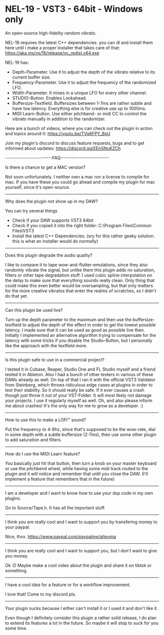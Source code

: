 # NEL-19 - VST3 - 64bit - Windows only
An open-source high-fidelity random vibrato.


NEL-19 requires the latest C++ dependencies. you can dl and install them here until i make a proper installer that takes care of that:
https://aka.ms/vs/16/release/vc_redist.x64.exe

NEL-19 has:

- Depth-Parameter. Use it to adjust the depth of the vibrato relative to its current buffer size.
- Frequency-Parameter. Use it to adjust the frequency of the randomized LFO.
- Width-Parameter. It mixes in a unique LFO for every other channel.
- STUDIO-Button. Enables Lookahead.
- Buffersize-Textfield. Buffersizes between 1-7ms are rather subtle and have low latency. Everything else is for creative use up to 1000ms.
- MIDI Learn-Button. Use either pitchbend- or midi CC to control the vibrato manually in addition to the randomizer.

Here are a bunch of videos, where you can check out the plugin in action and topics around it:
https://youtu.be/TVq6FPY_8pU

Join my plugin's discord to discuss feature requests, bugs and to get informed about updates:
https://discord.gg/EEnSNuKZCh

------------------------FAQ:------------------------

Is there a chance to get a MAC version?

Not soon unfortunately. I neither own a mac nor a license to compile for mac. If you have these you could go ahead and compile my plugin for mac yourself, since it's open-source.

---

Why does the plugin not show up in my DAW?

You can try several things
- Check if your DAW supports VST3 64bit
- Check if you copied it into the right folder: C:\Program Files\Common Files\VST3
- Install the latest C++ Dependencies. (sry for this rather geeky solution. this is what an installer would do normally)

---

Does this plugin degrade the audio quality?

I like to compare it to tape wow-and-flutter-emulations, since they also randomly vibrate the signal, but unlike them this plugin adds no saturation, filters or other tape degradation stuff. I used cubic spline interpolation on the delay to make sure that everything sounds really clean. Only thing that could make this even better would be oversampling, but that only matters for the more creative vibratos that enter the realms of scratches, so I didn't do that yet.

---

Can this plugin be used live?

Turn up the depth parameter to the maximum and then use the buffersize-textfield to adjust the depth of the effect in order to get the lowest possible latency. I made sure that it can be used as good as possible live then. Initially I implemented an alternative algorithm trying to compensate for the latency with some tricks if you disable the Studio-Button, but I personally like the approach with the textfield more.

---

Is this plugin safe to use in a commercial project?

I tested it in Cubase, Reaper, Studio One and FL Studio myself and a friend tested it in Ableton. Also I had a bunch of other testers in various of these DAWs already as well. On top of that I ran it with the official VST3 Validator from Steinberg, which throws ridiculous edge cases at plugins in order to test their stability. So it should really be safe. If it ever causes a crash though just throw it out of your VST-Folder. It will most likely not damage your projects. I use it regularly myself as well. Oh, and also please inform me about crashes! It's the only way for me to grow as a developer. :)

---

How to use this to make a LOFI™ sound?

Put the frequency to 4-6hz, since that's supposed to be the wow-rate, dial in some depth with a subtle buffersize (2-7ms), then use some other plugin to add saturation and filters.

---

How do I use the MIDI Learn feature?

You basically just hit that button, then turn a knob on your master keyboard or use the pitchbend wheel, while having some midi track routed to the plugin and it will notice and remember that until you close the DAW. (I'll implement a feature that remembers that in the future)

---

I am a developer and I want to know how to use your dsp code in my own plugins.

Go to Source/Tape.h. It has all the important stuff.

---

I think you are really cool and I want to support you by transfering money to your paypal.

Nice, thxx. https://www.paypal.com/paypalme/alteoma

---

I think you are really cool and I want to support you, but I don't want to give you money.

Ok :D Maybe make a cool video about the plugin and share it on tiktok or something.

---

I have a cool idea for a feature or for a workflow improvement.

I love that! Come to my discord pls.

---

Your plugin sucks because I either can't install it or I used it and don't like it.

Even though I definitely consider this plugin a rather solid release, I do plan to extend its features a lot in the future. So maybe it will stop to suck for you some time.
